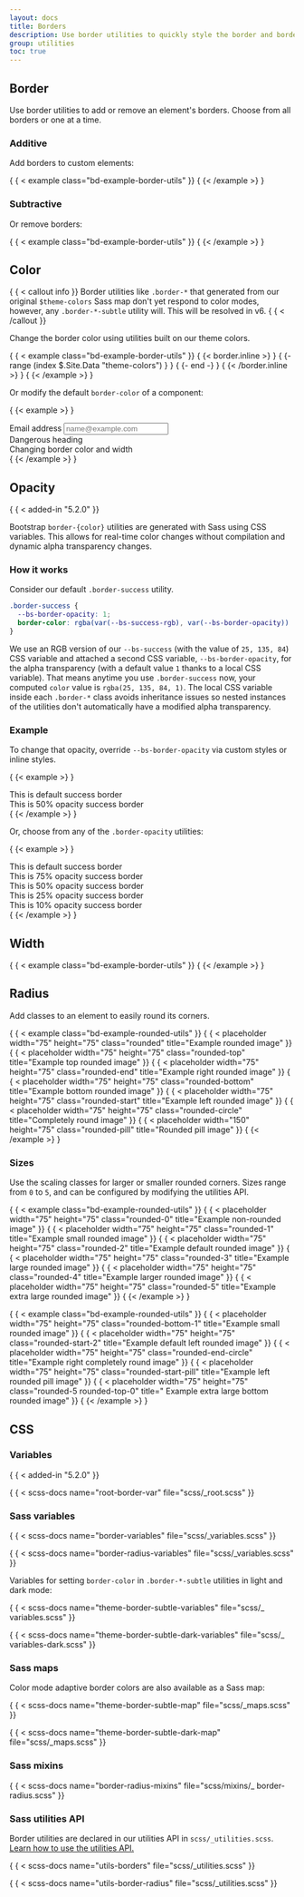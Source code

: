 ```yaml
---
layout: docs
title: Borders
description: Use border utilities to quickly style the border and border-radius of an element. Great for images, buttons, or any other element.
group: utilities
toc: true
---
```


## Border

Use border utilities to add or remove an element's borders. Choose from all
borders or one at a time.

### Additive

Add borders to custom elements:

{ { < example class="bd-example-border-utils" }}
<span class="border"></span>
<span class="border-top"></span>
<span class="border-end"></span>
<span class="border-bottom"></span>
<span class="border-start"></span>
{ {< /example >} }

### Subtractive

Or remove borders:

{ { < example class="bd-example-border-utils" }}
<span class="border border-0"></span>
<span class="border border-top-0"></span>
<span class="border border-end-0"></span>
<span class="border border-bottom-0"></span>
<span class="border border-start-0"></span>
{ {< /example >} }

## Color

{ { < callout info }}
Border utilities like `.border-*` that generated from our original
`$theme-colors` Sass map don't yet respond to color modes, however, any
`.border-*-subtle` utility will. This will be resolved in v6.
{ { < /callout }}

Change the border color using utilities built on our theme colors.

{ { < example class="bd-example-border-utils" }}
{ {< border.inline >} }
{ {- range (index $.Site.Data "theme-colors") } }
<span class="border border-{ { .name } }"></span>
<span class="border border-{ { .name } }-subtle"></span>
{ {- end -} }
{ {< /border.inline >} }
<span class="border border-black"></span>
<span class="border border-white"></span>
{ {< /example >} }

Or modify the default `border-color` of a component:

{ {< example >} }
<div class="mb-4">
  <label for="exampleFormControlInput1" class="form-label">Email address</label>
  <input type="email" class="form-control border-success" id="exampleFormControlInput1" placeholder="name@example.com">
</div>

<div class="h4 pb-2 mb-4 text-danger border-bottom border-danger">
  Dangerous heading
</div>

<div class="p-3 bg-info bg-opacity-10 border border-info border-start-0 rounded-end">
  Changing border color and width
</div>
{ {< /example >} }

## Opacity

{ { < added-in "5.2.0" }}

Bootstrap `border-{color}` utilities are generated with Sass using CSS
variables. This allows for real-time color changes without compilation and
dynamic alpha transparency changes.

### How it works

Consider our default `.border-success` utility.

```css
.border-success {
  --bs-border-opacity: 1;
  border-color: rgba(var(--bs-success-rgb), var(--bs-border-opacity)) !important;
}
```

We use an RGB version of our `--bs-success` (with the value of `25, 135, 84`)
CSS variable and attached a second CSS variable, `--bs-border-opacity`, for the
alpha transparency (with a default value `1` thanks to a local CSS variable).
That means anytime you use `.border-success` now, your computed `color` value is
`rgba(25, 135, 84, 1)`. The local CSS variable inside each `.border-*` class
avoids inheritance issues so nested instances of the utilities don't
automatically have a modified alpha transparency.

### Example

To change that opacity, override `--bs-border-opacity` via custom styles or
inline styles.

{ {< example >} }
<div class="border border-success p-2 mb-2">This is default success border</div>
<div class="border border-success p-2" style="--bs-border-opacity: .5;">This is 50% opacity success border</div>
{ {< /example >} }

Or, choose from any of the `.border-opacity` utilities:

{ {< example >} }
<div class="border border-success p-2 mb-2">This is default success border</div>
<div class="border border-success p-2 mb-2 border-opacity-75">This is 75% opacity success border</div>
<div class="border border-success p-2 mb-2 border-opacity-50">This is 50% opacity success border</div>
<div class="border border-success p-2 mb-2 border-opacity-25">This is 25% opacity success border</div>
<div class="border border-success p-2 border-opacity-10">This is 10% opacity success border</div>
{ {< /example >} }

## Width

{ { < example class="bd-example-border-utils" }}
<span class="border border-1"></span>
<span class="border border-2"></span>
<span class="border border-3"></span>
<span class="border border-4"></span>
<span class="border border-5"></span>
{ {< /example >} }

## Radius

Add classes to an element to easily round its corners.

{ { < example class="bd-example-rounded-utils" }}
{ { < placeholder width="75" height="75" class="rounded" title="Example rounded
image" }}
{ { < placeholder width="75" height="75" class="rounded-top" title="Example top
rounded image" }}
{ { < placeholder width="75" height="75" class="rounded-end" title="Example right
rounded image" }}
{ { < placeholder width="75" height="75" class="rounded-bottom" title="Example
bottom rounded image" }}
{ { < placeholder width="75" height="75" class="rounded-start" title="Example left
rounded image" }}
{ { < placeholder width="75" height="75" class="rounded-circle" title="Completely
round image" }}
{ { < placeholder width="150" height="75" class="rounded-pill" title="Rounded pill
image" }}
{ {< /example >} }

### Sizes

Use the scaling classes for larger or smaller rounded corners. Sizes range from
`0` to `5`, and can be configured by modifying the utilities API.

{ { < example class="bd-example-rounded-utils" }}
{ { < placeholder width="75" height="75" class="rounded-0" title="Example
non-rounded image" }}
{ { < placeholder width="75" height="75" class="rounded-1" title="Example small
rounded image" }}
{ { < placeholder width="75" height="75" class="rounded-2" title="Example default
rounded image" }}
{ { < placeholder width="75" height="75" class="rounded-3" title="Example large
rounded image" }}
{ { < placeholder width="75" height="75" class="rounded-4" title="Example larger
rounded image" }}
{ { < placeholder width="75" height="75" class="rounded-5" title="Example extra
large rounded image" }}
{ {< /example >} }

{ { < example class="bd-example-rounded-utils" }}
{ { < placeholder width="75" height="75" class="rounded-bottom-1" title="Example
small rounded image" }}
{ { < placeholder width="75" height="75" class="rounded-start-2" title="Example
default left rounded image" }}
{ { < placeholder width="75" height="75" class="rounded-end-circle" title="Example
right completely round image" }}
{ { < placeholder width="75" height="75" class="rounded-start-pill" title="Example
left rounded pill image" }}
{ { < placeholder width="75" height="75" class="rounded-5 rounded-top-0" title="
Example extra large bottom rounded image" }}
{ {< /example >} }

## CSS

### Variables

{ { < added-in "5.2.0" }}

{ { < scss-docs name="root-border-var" file="scss/_root.scss" }}

### Sass variables

{ { < scss-docs name="border-variables" file="scss/_variables.scss" }}

{ { < scss-docs name="border-radius-variables" file="scss/_variables.scss" }}

Variables for setting `border-color` in `.border-*-subtle` utilities in light
and dark mode:

{ { < scss-docs name="theme-border-subtle-variables" file="scss/_
variables.scss" }}

{ { < scss-docs name="theme-border-subtle-dark-variables" file="scss/_
variables-dark.scss" }}

### Sass maps

Color mode adaptive border colors are also available as a Sass map:

{ { < scss-docs name="theme-border-subtle-map" file="scss/_maps.scss" }}

{ { < scss-docs name="theme-border-subtle-dark-map" file="scss/_maps.scss" }}

### Sass mixins

{ { < scss-docs name="border-radius-mixins" file="scss/mixins/_
border-radius.scss" }}

### Sass utilities API

Border utilities are declared in our utilities API in
`scss/_utilities.scss`. [Learn how to use the utilities API.](/utilities/api.md#using-the-api)

{ { < scss-docs name="utils-borders" file="scss/_utilities.scss" }}

{ { < scss-docs name="utils-border-radius" file="scss/_utilities.scss" }}
